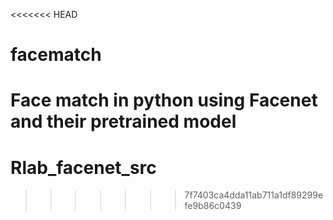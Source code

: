 <<<<<<< HEAD
# facematch
Face match in python using Facenet and their pretrained model
=======
# Rlab_facenet_src
>>>>>>> 7f7403ca4dda11ab711a1df89299efe9b86c0439

